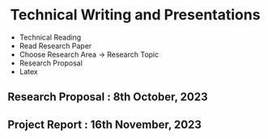 <h1 align="center">Technical Writing and Presentations</h1>

- Technical Reading
- Read Research Paper
- Choose Research Area -> Research Topic
- Research Proposal
- Latex


<h2>Research Proposal : 8th October, 2023</h2>
<h2>Project Report : 16th November, 2023</h2>